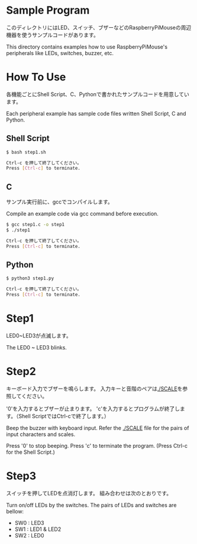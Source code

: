 # Sample Program

このディレクトリにはLED、スイッチ、ブザーなどのRaspberryPiMouseの周辺機器を使うサンプルコードがあります。

This directory contains examples how to use RaspberryPiMouse's peripherals like LEDs, switches, buzzer, etc.

# How To Use

各機能ごとにShell Script、C、Pythonで書かれたサンプルコードを用意しています。

Each peripheral example has sample code files written Shell Script, C and Python.

## Shell Script

```sh
$ bash step1.sh

Ctrl-c を押して終了してください。
Press [Ctrl-c] to terminate.
```

## C

サンプル実行前に、gccでコンパイルします。

Compile an example code via gcc command before execution.

```sh
$ gcc step1.c -o step1
$ ./step1

Ctrl-c を押して終了してください。
Press [Ctrl-c] to terminate.
```

## Python

```sh
$ python3 step1.py

Ctrl-c を押して終了してください。
Press [Ctrl-c] to terminate.
```

# Step1

LED0~LED3が点滅します。

The LED0 ~ LED3 blinks.

# Step2

キーボード入力でブザーを鳴らします。
入力キーと音階のペアは[./SCALE](./SCALE)を参照してください。

'0'を入力するとブザーが止まります。
'c'を入力するとプログラムが終了します。（Shell ScriptではCtrl-cで終了します。）

Beep the buzzer with keyboard input. 
Refer the [./SCALE](./SCALE) file for the pairs of input characters and scales.

Press '0' to stop beeping.
Press 'c' to terminate the program. (Press Ctrl-c for the Shell Script.)

# Step3

スイッチを押してLEDを点消灯します。
組み合わせは次のとおりです。

Turn on/off LEDs by the switches.
The pairs of LEDs and switches are bellow:

- SW0 : LED3
- SW1 : LED1 & LED2
- SW2 : LED0
